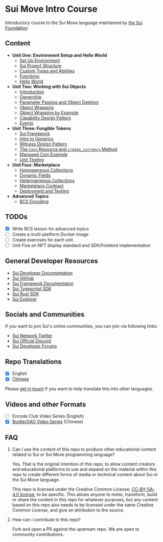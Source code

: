 # Sui Move Intro Course

Introductory course to the Sui Move language maintained by [the Sui Foundation](https://suifoundation.org/)

## Content

- **Unit One: Environment Setup and Hello World**
    - [Set Up Environment](./unit-one/lessons/1_set_up_environment.md)
    - [Sui Project Structure](./unit-one/lessons/2_sui_project_structure.md)
    - [Custom Types and Abilities](./unit-one/lessons/3_custom_types_and_abilities.md)
    - [Functions](./unit-one/lessons/4_functions.md)
    - [Hello World](./unit-one/lessons/5_hello_world.md)
- **Unit Two: Working with Sui Objects**
    - [Introduction](./unit-two/lessons/1_working_wiith_sui_objects.md)
    - [Ownership](./unit-two/lessons/2_ownership.md)
    - [Parameter Passing and Object Deletion](./unit-two/lessons/3_parameter_passing_and_object_deletion.md)
    - [Object Wrapping](./unit-two/lessons/4_object_wrapping.md)
    - [Object Wrapping by Example](./unit-two/lessons/5_object_wrapping_example.md)
    - [Capability Design Pattern](./unit-two/lessons/6_capability_design_pattern.md)
    - [Events](./unit-two/lessons/7_events.md)
- **Unit Three: Fungible Tokens**
    - [Sui Framework](./unit-three/lessons/1_sui_framework.md)
    - [Intro to Generics](./unit-three/lessons/2_intro_to_generics.md)
    - [Witness Design Pattern](./unit-three/lessons/3_witness_design_pattern.md)
    - [The `Coin` Resource and `create_currency` Method](./unit-three/lessons/4_the_coin_resource_and_create_currency.md)
    - [Managed Coin Example](./unit-three/lessons/5_managed_coin.md)
    - [Unit Testing](./unit-three/lessons/6_unit_testing.md)    
- **Unit Four: Marketplace**
    - [Homogeneous Collections](./unit-four/lessons/1_homogeneous_collections.md)
    - [Dynamic Fields](./unit-four/lessons/2_dynamic_fields.md)
    - [Heterogeneous Collections](./unit-four/lessons/3_heterogeneous_collections.md)
    - [Marketplace Contract](./unit-four/lessons/4_marketplace_contract.md)
    - [Deployment and Testing](./unit-four/lessons/5_deployment_and_testing.md)
- **Advanced Topics**
    - [BCS Encoding](./advanced-topics/BCS_encoding/lessons/BCS_encoding.md)

## TODOs

- [x] Write BCS lesson for advanced topics
- [ ] Create a multi-platform Docker image
- [ ] Create exercises for each unit
- [ ] Unit Five on NFT display standard and SDK/frontend implementation

## General Developer Resources

- [Sui Developer Documentation](https://docs.sui.io/build)
- [Sui GitHub](https://github.com/MystenLabs/sui)
- [Sui Framework Documentaton](https://github.com/MystenLabs/sui/tree/main/crates/sui-framework/docs)
- [Sui Typescript SDK](https://github.com/MystenLabs/sui/tree/main/sdk/typescript)
- [Sui Rust SDK](https://github.com/MystenLabs/sui/tree/main/crates/sui-sdk)
- [Sui Explorer](https://explorer.sui.io/)

## Socials and Communities

If you want to join Sui's online communities, you can join via following links:

- [Sui Network Twitter](https://twitter.com/SuiNetwork) 
- [Sui Official Discord](https://discord.gg/sui)
- [Sui Developer Forums](https://forums.sui.io/)

## Repo Translations

- [x] English
- [x] [Chinese](https://github.com/RandyPen/sui-move-intro-course-zh)

Please [get in touch](mailto:henry@sui.io) if you want to help translate this into other languages. 

## Videos and other Formats

- [ ] Encode Club Video Series (English)
- [x] [BuidlerDAO Video Series](https://www.bilibili.com/video/BV1RY411v7YU) (Chinese)

## FAQ

1. Can I use the content of this repo to produce other educational content related to Sui or Sui Move programming language? 

    Yes. That is the original intention of this repo, to allow content creators and educational platforms to use and expand on the material within this repo to create different forms of media or technical content about Sui or the Sui Move language. 

    This repo is licensed under the Creative Common License; [CC-BY-SA-4.0 license](https://github.com/sui-foundation/sui-move-intro-course/blob/main/LICENSE), to be specific. This allows anyone to remix, transform, build or share the content in this repo for whatever purposes, but any content based on this repo also needs to be licensed under the same Creative Common License, and give an attribution to the source. 

2. How can I contribute to this repo? 

    Fork and open a PR against the upstream repo. We are open to community contributions. 



